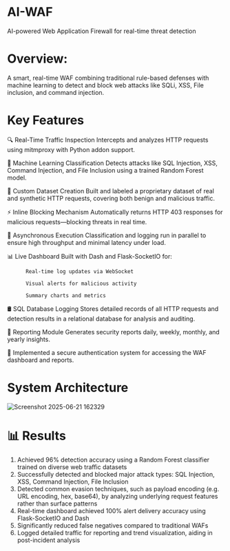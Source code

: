 # AI-WAF
AI-powered Web Application Firewall for real-time threat detection
# Overview:
A smart, real-time WAF combining traditional rule-based defenses with machine learning to detect and block web attacks like SQLi, XSS, File inclusion, and command injection.
# Key Features
🔍 Real-Time Traffic Inspection Intercepts and analyzes HTTP requests using mitmproxy with Python addon support.

🧠 Machine Learning Classification Detects attacks like SQL Injection, XSS, Command Injection, and File Inclusion using a trained Random Forest model.

📁 Custom Dataset Creation Built and labeled a proprietary dataset of real and synthetic HTTP requests, covering both benign and malicious traffic.

⚡ Inline Blocking Mechanism Automatically returns HTTP 403 responses for malicious requests—blocking threats in real time.

🔄 Asynchronous Execution Classification and logging run in parallel to ensure high throughput and minimal latency under load.

📊 Live Dashboard Built with Dash and Flask-SocketIO for:

          Real-time log updates via WebSocket 
          
          Visual alerts for malicious activity
          
          Summary charts and metrics
          
🛢️ SQL Database Logging Stores detailed records of all HTTP requests and detection results in a relational database for analysis and auditing.

🧾 Reporting Module Generates security reports daily, weekly, monthly, and yearly insights. 

🔐 Implemented a secure authentication system for accessing the WAF dashboard and reports.

# System Architecture 
![Screenshot 2025-06-21 162329](https://github.com/user-attachments/assets/931910b4-35c0-4d0d-9564-0f7452b4f959)
# 📊 Results
1. Achieved 96% detection accuracy using a Random Forest classifier trained on diverse web traffic datasets
2. Successfully detected and blocked major attack types:
       SQL Injection, XSS, Command Injection, File Inclusion
3. Detected common evasion techniques, such as payload encoding (e.g. URL encoding, hex, base64), by analyzing underlying request features rather than surface patterns
4. Real-time dashboard achieved 100% alert delivery accuracy using Flask-SocketIO and Dash
5. Significantly reduced false negatives compared to traditional WAFs
6. Logged detailed traffic for reporting and trend visualization, aiding in post-incident analysis
